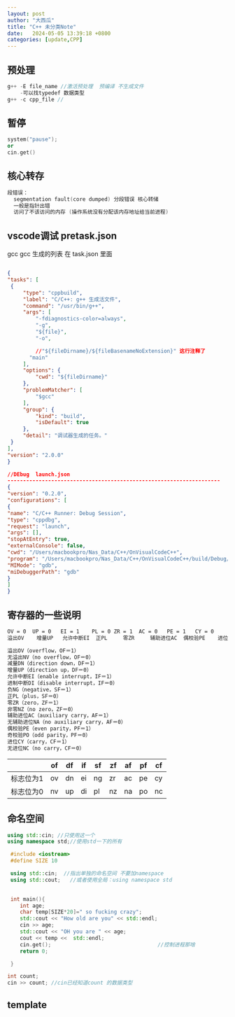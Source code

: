 ```yaml
---
layout: post
author: "大西瓜"
title: "C++ 未分类Note"
date:   2024-05-05 13:39:18 +0800
categories: [update,CPP] 
---
```



## 预处理

```c++
g++ -E file_name //激活预处理  预编译 不生成文件 
	-可以找typedef 数据类型
g++ -c cpp_file //
```


## 暂停

```c++
system("pause");
or
cin.get()
```


## 核心转存
```c++
段错误：
  segmentation fault(core dumped) 分段错误 核心转储 
  一般是指针出错
  访问了不该访问的内存 (操作系统没有分配该内存地址给当前进程)
```

## vscode调试 pretask.json
gcc gcc 生成的列表 在 task.json 里面
```json

{
"tasks": [
 {
     "type": "cppbuild",
     "label": "C/C++: g++ 生成活文件",
     "command": "/usr/bin/g++",
     "args": [
         "-fdiagnostics-color=always",
         "-g",
         "${file}",
         "-o",

         //"${fileDirname}/${fileBasenameNoExtension}" 这行注释了
       "main"
     ],
     "options": {
         "cwd": "${fileDirname}"
     },
     "problemMatcher": [
         "$gcc"
     ],
     "group": {
         "kind": "build",
         "isDefault": true
     },
     "detail": "调试器生成的任务。"
 }
],
"version": "2.0.0"
}

//DEbug  launch.json
--------------------------------------------------------------------
{
"version": "0.2.0",
"configurations": [
{
"name": "C/C++ Runner: Debug Session",
"type": "cppdbg",
"request": "launch",
"args": [],
"stopAtEntry": true,
"externalConsole": false,
"cwd": "/Users/macbookpro/Nas_Data/C++/OnVisualCodeC++",
"program": "/Users/macbookpro/Nas_Data/C++/OnVisualCodeC++/build/Debug/outDebug",
"MIMode": "gdb",
"miDebuggerPath": "gdb"
}
]
}
```


## 寄存器的一些说明

 ```bash
 OV = 0  UP = 0   EI = 1    PL = 0 ZR = 1  AC = 0   PE = 1   CY = 0 
 溢出OV 	 增量UP   允许中断EI  正PL		零ZR		辅助进位AC  偶校验PE	 进位CY

 溢出OV（overflow，OF＝1）
 无溢出NV（no overflow，OF＝0）
 减量DN（direction down，DF＝1）
 增量UP（direction up，DF＝0）
 允许中断EI（enable interrupt，IF＝1）
 进制中断DI（disable interrupt，IF＝0）
 负NG（negative，SF＝1）
 正PL（plus，SF＝0）
 零ZR（zero，ZF＝1）
 非零NZ（no zero，ZF＝0）
 辅助进位AC（auxiliary carry，AF＝1）
 无辅助进位NA（no auxiliary carry，AF＝0）
 偶校验PE（even parity，PF＝1）
 奇校验PO（odd parity，PF＝0）
 进位CY（carry，CF＝1）
 无进位NC（no carry，CF＝0）


 ```

 |           | of | df | if | sf | zf | af | pf | cf |
 | --------- | -- | -- | -- | -- | -- | -- | -- | -- |
 | 标志位为1 | ov | dn | ei | ng | zr | ac | pe | cy |
 | 标志位为0 | nv | up | di | pl | nz | na | po | nc |



## 命名空间

```c++
using std::cin; //只使用这一个
using namespace std;//使用std一下的所有

```

```c++
 #include <iostream>
 #define SIZE 10

 using std::cin;  //指出单独的命名空间 不要加namespace
 using std::cout;	//或者使用全局：using namespace std
 

 int main(){
    int age;
    char temp[SIZE*20]=" so fucking crazy";
    std::cout << "How old are you" << std::endl;
    cin >> age;
    std::cout << "OH you are " << age;
    cout << temp <<  std::endl;
    cin.get();   								//控制进程那啥
    return 0;

 }
```

```c++
int count;
cin >> count; //cin已经知道count 的数据类型
 ```


## 

## template 
```c++
```